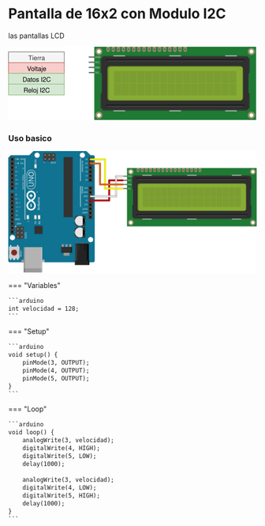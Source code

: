 # Pantalla de 16x2 con Modulo I2C
las pantallas LCD 


![](../images/I2C%20Display.svg)

### Uso basico

![](../images/LCD1602I2C1_bb.svg)

=== "Variables"

    ```arduino
    int velocidad = 128;
    ```

=== "Setup"

    ```arduino
    void setup() {
        pinMode(3, OUTPUT);
        pinMode(4, OUTPUT); 
        pinMode(5, OUTPUT); 
    }
    ```

=== "Loop"

    ```arduino
    void loop() {
        analogWrite(3, velocidad);
        digitalWrite(4, HIGH);
        digitalWrite(5, LOW);
        delay(1000);

        analogWrite(3, velocidad);
        digitalWrite(4, LOW);
        digitalWrite(5, HIGH);
        delay(1000);
    }
    ```

